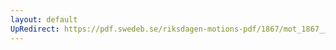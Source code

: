```yaml
---
layout: default
UpRedirect: https://pdf.swedeb.se/riksdagen-motions-pdf/1867/mot_1867__ak__00084/mot_1867__ak__00084_002.pdf
---
```

